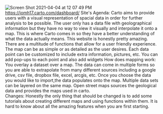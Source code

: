 ![Screen Shot 2021-04-04 at 12 07 49 PM](https://user-images.githubusercontent.com/73918238/113518982-6fbb7800-953e-11eb-9829-6f6fe4cf4a31.png)
https://jomh17.carto.com/dashboard/
Site's Agenda: Carto aims to provide users with a visual representation of spacial data in order for further analysis to be possible. The user only has a data file with geolographical information but they have no way to view it visually and interpolate it onto a map. This is where Carto comes in so they have a better understanding of what the data actually means. 
This website is honestly pretty amazing. There are a multitude of functions that allow for a user friendly experience. The map can be as simple or as detailed as the user desires. Each data point can be customized to include extra information, pictures, etc. You can add pop-ups to each point and also add widgets
How does mapping work: You overlay a dataset over a map. The data can come in multiple forms so you are able to extrapolate from many different sources including a google drive, csv file, dropbox file, excel, arcgis, etc. Once you choose the data you would like to import,the data populates onto the map. Multiple data sets can be layered on the same map. Open street maps sources the geological data and provides the maps used in carto.  
Changes: Honestly the only thing that should be changed is to add some tutorials about creating different maps and using functions within them. It is hard to know about all the amazing features when you are first starting. 
